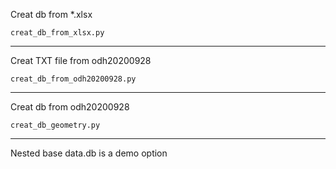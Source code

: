 Creat db from *.xlsx
```shell script
creat_db_from_xlsx.py
```
___
Creat TXT file from odh20200928
```shell script
creat_db_from_odh20200928.py
```
___
Creat db from odh20200928
```shell script
creat_db_geometry.py
```
___
Nested base data.db is a demo option
